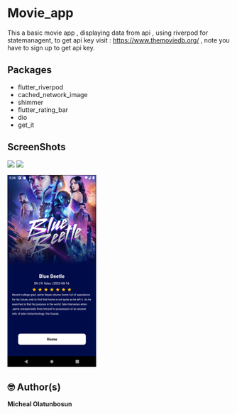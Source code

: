 # Movie_app
This a basic movie app , displaying data from api , using riverpod for statemanagent, to get api key visit : https://www.themoviedb.org/ , note you have to sign up to get api key.

## Packages
 * flutter_riverpod
 * cached_network_image
 * shimmer
 * flutter_rating_bar
 * dio
 * get_it

## ScreenShots

<img src="screenshots/slash_image.png" width="200"/>        <img src="screenshots/home.png" width="200"/>

<img src="screenshots/movie_details.png" width="200"/>   

## 🤓 Author(s)
**Micheal Olatunbosun**
